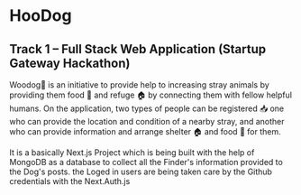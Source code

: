# HooDog
## Track 1 – Full Stack Web Application (Startup Gateway Hackathon)

Woodog🐶 is an initiative to provide help to increasing stray animals by providing them food 🍞 and refuge 🏠 by connecting them with fellow helpful humans. On the application, two types of people can be registered 📥 one who can provide the location and condition of a nearby stray, and another who can provide information and arrange shelter 🏠 and food 🍞 for them.

It is a basically Next.js Project which is being built with the help of MongoDB as a database to collect all the Finder's information provided to the Dog's posts. the Loged in users are being taken care by the Github credentials with the Next.Auth.js 
